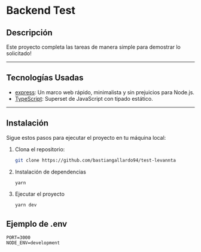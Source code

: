 # Backend Test

## Descripción

Este proyecto completa las tareas de manera simple para demostrar lo solicitado!

---

## Tecnologías Usadas

- [express](https://expressjs.com/): Un marco web rápido, minimalista y sin prejuicios para Node.js.
- [TypeScript](https://www.typescriptlang.org/): Superset de JavaScript con tipado estático.

---

## Instalación

Sigue estos pasos para ejecutar el proyecto en tu máquina local:

1. Clona el repositorio:

   ```bash
   git clone https://github.com/bastiangallardo94/test-levannta
   ```

2. Instalación de dependencias
   ```bash
   yarn
   ```
3. Ejecutar el proyecto
    ```bash
   yarn dev
    ```

## Ejemplo de .env
```
PORT=3000
NODE_ENV=development
```

